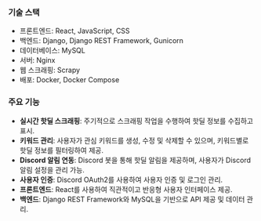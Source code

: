 ### 기술 스택
- 프론트엔드: React, JavaScript, CSS
- 백엔드: Django, Django REST Framework, Gunicorn
- 데이터베이스: MySQL
- 서버: Nginx
- 웹 스크래핑: Scrapy
- 배포: Docker, Docker Compose

### 주요 기능
- **실시간 핫딜 스크래핑**: 주기적으로 스크래핑 작업을 수행하여 핫딜 정보를 수집하고 표시.
- **키워드 관리**: 사용자가 관심 키워드를 생성, 수정 및 삭제할 수 있으며, 키워드별로 핫딜 정보를 필터링하여 제공.
- **Discord 알림 연동**: Discord 봇을 통해 핫딜 알림을 제공하며, 사용자가 Discord 알림 설정을 관리 가능.
- **사용자 인증**: Discord OAuth2를 사용하여 사용자 인증 및 로그인 관리.
- **프론트엔드**: React를 사용하여 직관적이고 반응형 사용자 인터페이스 제공.
- **백엔드**: Django REST Framework와 MySQL을 기반으로 API 제공 및 데이터 관리.